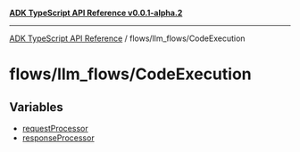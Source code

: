 [**ADK TypeScript API Reference v0.0.1-alpha.2**](../../../README.md)

***

[ADK TypeScript API Reference](../../../modules.md) / flows/llm\_flows/CodeExecution

# flows/llm\_flows/CodeExecution

## Variables

- [requestProcessor](variables/requestProcessor.md)
- [responseProcessor](variables/responseProcessor.md)
